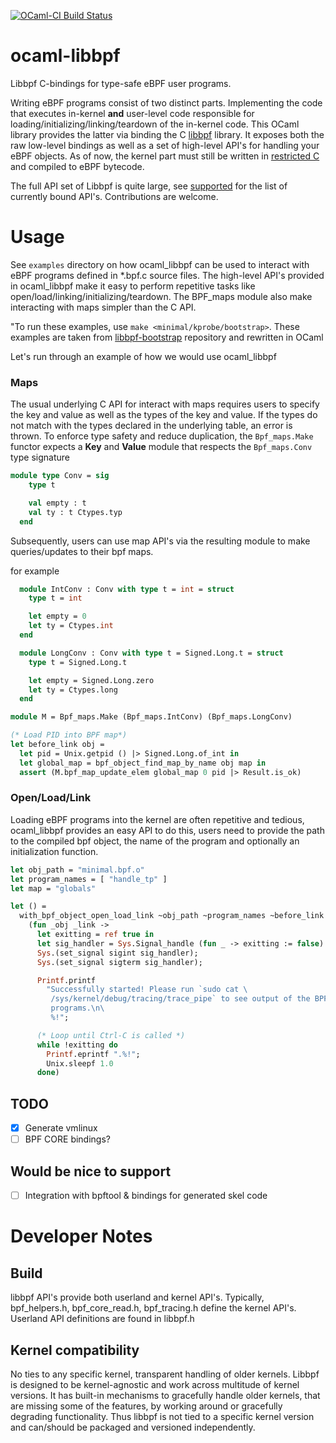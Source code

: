 [![OCaml-CI Build Status](https://img.shields.io/endpoint?url=https://ocaml.ci.dev/badge/koonwen/ocaml-libbpf/main&logo=ocaml)](https://ocaml.ci.dev/github/koonwen/ocaml-libbpf)

# ocaml-libbpf
Libbpf C-bindings for type-safe eBPF user programs.

Writing eBPF programs consist of two distinct parts. Implementing the
code that executes in-kernel **and** user-level code responsible for
loading/initializing/linking/teardown of the in-kernel code. This
OCaml library provides the latter via binding the C
[libbpf](https://github.com/libbpf/libbpf) library. It exposes both
the raw low-level bindings as well as a set of high-level API's for
handling your eBPF objects. As of now, the kernel part must still be
written in [restricted
C](https://stackoverflow.com/questions/57688344/what-is-not-allowed-in-restricted-c-for-ebpf)
and compiled to eBPF bytecode.

The full API set of Libbpf is quite large, see [supported](supported.json) for the list
of currently bound API's. Contributions are welcome.

# Usage
See `examples` directory on how ocaml\_libbpf can be used to interact
with eBPF programs defined in *.bpf.c source files. The high-level
API's provided in ocaml\_libbpf make it easy to perform repetitive
tasks like open/load/linking/initializing/teardown. The BPF\_maps module
also make interacting with maps simpler than the C API.

"To run these examples, use `make <minimal/kprobe/bootstrap>`. These
examples are taken from
[libbpf-bootstrap](https://github.com/libbpf/libbpf-bootstrap)
repository and rewritten in OCaml

Let's run through an example of how we would use ocaml\_libbpf

### Maps
The usual underlying C API for interact with maps requires users to
specify the key and value as well as the types of the key and
value. If the types do not match with the types declared in the
underlying table, an error is thrown. To enforce type safety and
reduce duplication, the `Bpf_maps.Make` functor expects a **Key** and
**Value** module that respects the `Bpf_maps.Conv` type signature
```ocaml
module type Conv = sig
    type t

    val empty : t
    val ty : t Ctypes.typ
  end
```
Subsequently, users can use map API's via the resulting
module to make queries/updates to their bpf maps.

for example
```ocaml
  module IntConv : Conv with type t = int = struct
    type t = int

    let empty = 0
    let ty = Ctypes.int
  end

  module LongConv : Conv with type t = Signed.Long.t = struct
    type t = Signed.Long.t

    let empty = Signed.Long.zero
    let ty = Ctypes.long
  end

module M = Bpf_maps.Make (Bpf_maps.IntConv) (Bpf_maps.LongConv)

(* Load PID into BPF map*)
let before_link obj =
  let pid = Unix.getpid () |> Signed.Long.of_int in
  let global_map = bpf_object_find_map_by_name obj map in
  assert (M.bpf_map_update_elem global_map 0 pid |> Result.is_ok)
```
### Open/Load/Link
Loading eBPF programs into the kernel are often repetitive and
tedious, ocaml\_libbpf provides an easy API to do this, users need to
provide the path to the compiled bpf object, the name of the program
and optionally an initialization function.

```ocaml
let obj_path = "minimal.bpf.o"
let program_names = [ "handle_tp" ]
let map = "globals"

let () =
  with_bpf_object_open_load_link ~obj_path ~program_names ~before_link
    (fun _obj _link ->
      let exitting = ref true in
      let sig_handler = Sys.Signal_handle (fun _ -> exitting := false) in
      Sys.(set_signal sigint sig_handler);
      Sys.(set_signal sigterm sig_handler);

      Printf.printf
        "Successfully started! Please run `sudo cat \
         /sys/kernel/debug/tracing/trace_pipe` to see output of the BPF \
         programs.\n\
         %!";

      (* Loop until Ctrl-C is called *)
      while !exitting do
        Printf.eprintf ".%!";
        Unix.sleepf 1.0
      done)
```

## TODO
- [X] Generate vmlinux
- [ ] BPF CORE bindings?

## Would be nice to support
- [ ] Integration with bpftool & bindings for generated skel code

# Developer Notes
## Build
libbpf API's provide both userland and kernel API's. Typically,
bpf_helpers.h, bpf_core_read.h, bpf_tracing.h define the
kernel API's. Userland API definitions are found in libbpf.h

## Kernel compatibility
No ties to any specific kernel, transparent handling of older
kernels. Libbpf is designed to be kernel-agnostic and work across
multitude of kernel versions. It has built-in mechanisms to gracefully
handle older kernels, that are missing some of the features, by
working around or gracefully degrading functionality. Thus libbpf is
not tied to a specific kernel version and can/should be packaged and
versioned independently.
